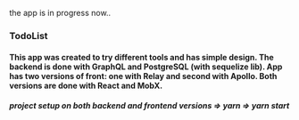 the app is in progress now..

### TodoList 

#### This app was created to try different tools and has simple design. The backend is done with GraphQL and PostgreSQL (with sequelize lib). App has two versions of front: one with Relay and second with Apollo. Both versions are done with React and MobX.

##### project setup on both backend and frontend versions => yarn => yarn start
